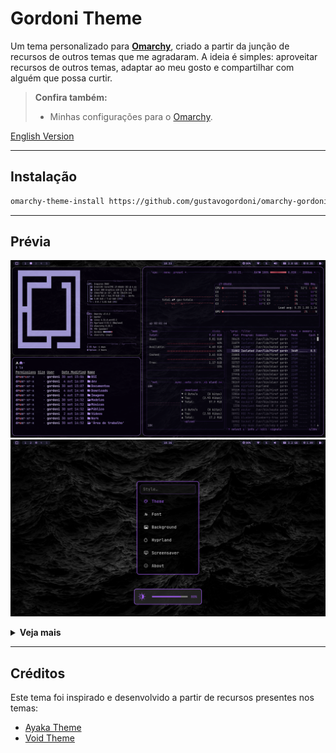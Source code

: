# Gordoni Theme

Um tema personalizado para **[Omarchy](https://omarchy.org)**, criado a partir da junção de recursos de outros temas que me agradaram.
A ideia é simples: aproveitar recursos de outros temas, adaptar ao meu gosto e compartilhar com alguém que possa curtir.

> **Confira também:**
> * Minhas configurações para o [Omarchy](https://github.com/gustavogordoni/dotfiles/).

[English Version](README.en.md)

---

## Instalação

```bash
omarchy-theme-install https://github.com/gustavogordoni/omarchy-gordoni-theme
```

---

## Prévia

![Gordoni 3](https://github.com/gustavogordoni/omarchy-gordoni-theme/blob/main/screenshots/3.png)
![Gordoni 9](https://github.com/gustavogordoni/omarchy-gordoni-theme/blob/main/screenshots/9.png)

<details>
<summary><strong>Veja mais</strong></summary>

<br>

![Gordoni 4](https://github.com/gustavogordoni/omarchy-gordoni-theme/blob/main/screenshots/4.png)
![Gordoni 5](https://github.com/gustavogordoni/omarchy-gordoni-theme/blob/main/screenshots/5.png)
![Gordoni 8](https://github.com/gustavogordoni/omarchy-gordoni-theme/blob/main/screenshots/8.png)
![Gordoni 10](https://github.com/gustavogordoni/omarchy-gordoni-theme/blob/main/screenshots/10.png)
![Gordoni 11](https://github.com/gustavogordoni/omarchy-gordoni-theme/blob/main/screenshots/11.png)
![Gordoni 12](https://github.com/gustavogordoni/omarchy-gordoni-theme/blob/main/screenshots/12.png)

</details>

---

## Créditos

Este tema foi inspirado e desenvolvido a partir de recursos presentes nos temas:

* [Ayaka Theme](https://github.com/abhijeet-swami/omarchy-ayaka-theme)
* [Void Theme](https://github.com/vyrx-dev/omarchy-void-theme.git)
